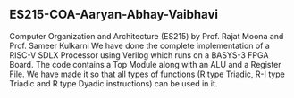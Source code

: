 ## ES215-COA-Aaryan-Abhay-Vaibhavi
Computer Organization and Architecture (ES215) by Prof. Rajat Moona and Prof. Sameer Kulkarni
We have done the complete implementation of a RISC-V SDLX Processor using Verilog which runs on a BASYS-3 FPGA Board.
The code contains a Top Module along with an ALU and a Register File. We have made it so that all types of functions (R type Triadic, R-I type Triadic and R type Dyadic instructions) can be used in it.
